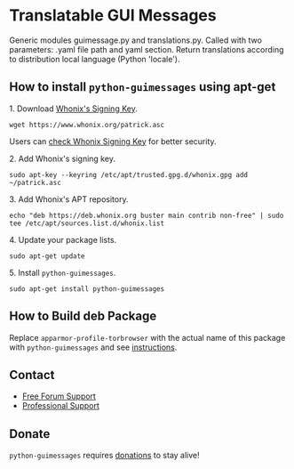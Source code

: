 # Translatable GUI Messages #

Generic modules guimessage.py and translations.py.
Called with two parameters: .yaml file path and yaml section. Return
translations according to distribution local language (Python 'locale').
## How to install `python-guimessages` using apt-get ##

1\. Download [Whonix's Signing Key]().

```
wget https://www.whonix.org/patrick.asc
```

Users can [check Whonix Signing Key](https://www.whonix.org/wiki/Whonix_Signing_Key) for better security.

2\. Add Whonix's signing key.

```
sudo apt-key --keyring /etc/apt/trusted.gpg.d/whonix.gpg add ~/patrick.asc
```

3\. Add Whonix's APT repository.

```
echo "deb https://deb.whonix.org buster main contrib non-free" | sudo tee /etc/apt/sources.list.d/whonix.list
```

4\. Update your package lists.

```
sudo apt-get update
```

5\. Install `python-guimessages`.

```
sudo apt-get install python-guimessages
```

## How to Build deb Package ##

Replace `apparmor-profile-torbrowser` with the actual name of this package with `python-guimessages` and see [instructions](https://www.whonix.org/wiki/Dev/Build_Documentation/apparmor-profile-torbrowser).

## Contact ##

* [Free Forum Support](https://forums.whonix.org)
* [Professional Support](https://www.whonix.org/wiki/Professional_Support)

## Donate ##

`python-guimessages` requires [donations](https://www.whonix.org/wiki/Donate) to stay alive!
